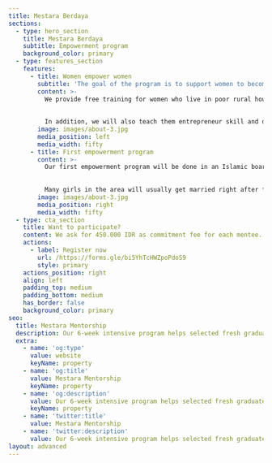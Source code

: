 ```yaml
---
title: Mestara Berdaya
sections:
  - type: hero_section
    title: Mestara Berdaya
    subtitle: Empowerment program
    background_color: primary
  - type: features_section
    features:
      - title: Women empower women
        subtitle: 'The goal of the program is to support women to become independent so that they have the opportunity to support themselves or their family financially.'
        content: >-
          We provide free training for women who live in poor rural households, to help them discover income-generating opportunities and enhance their living standards. 
          
          
          In addition, we will also teach them entrepreneur skill and donate the equipments so they can apply their new skill to generate more income and potentially teach other women.
        image: images/about-3.jpg
        media_position: left
        media_width: fifty
      - title: First empowerment program
        content: >-
          Our first empowerment program will be done in an Islamic boarding school, located in a small village in Bojonegoro, East Java. There are 20 girls (age 8-15) from low income families, live and study in this Islamic boarding school.
      
      
          Many girls in the area will usually get married right after finishing the school (aged 15-17), this makes them vulnerable to gender-based violence and prevent them to enter the paid labour force and gaining economic self-sufficiency.
        image: images/about-3.jpg
        media_position: right
        media_width: fifty
  - type: cta_section
    title: Want to participate?
    content: We ask for 450.000 IDR as commitment fee for each mentee. All proceeds of this program will go to [Mestara Berdaya](/mestara-berdaya) program.
    actions:
      - label: Register now
        url: /https://forms.gle/bi5YhTcHWZpoPdoS9
        style: primary
    actions_position: right
    align: left
    padding_top: medium
    padding_bottom: medium
    has_border: false
    background_color: primary
seo:
  title: Mestara Mentorship
  description: Our 6-week intensive program helps selected fresh graduates to achieve their full potential
  extra:
    - name: 'og:type'
      value: website
      keyName: property
    - name: 'og:title'
      value: Mestara Mentorship
      keyName: property
    - name: 'og:description'
      value: Our 6-week intensive program helps selected fresh graduates to achieve their full potential
      keyName: property
    - name: 'twitter:title'
      value: Mestara Mentorship
    - name: 'twitter:description'
      value: Our 6-week intensive program helps selected fresh graduates to achieve their full potential
layout: advanced
---
```

